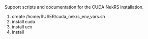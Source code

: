 Support scripts and documentation for the CUDA NekRS installation.

1) create /home/$USER/cuda_nekrs_env_vars.sh
2) install cuda
3) install ucx
4) install 
